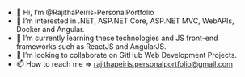 - 👋 Hi, I’m @RajithaPeiris-PersonalPortfolio
- 👀 I’m interested in .NET, ASP.NET Core, ASP.NET MVC, WebAPIs, Docker and Angular.
- 🌱 I’m currently learning these technologies and JS front-end frameworks such as ReactJS and AngularJS.
- 💞️ I’m looking to collaborate on GitHub Web Development Projects.
- 📫 How to reach me => rajithapeiris.personalportfolio@gmail.com

<!---
RajithaPeiris-PersonalPortfolio/RajithaPeiris-PersonalPortfolio is a ✨ special ✨ repository because its `README.md` (this file) appears on your GitHub profile.
You can click the Preview link to take a look at your changes.
--->
